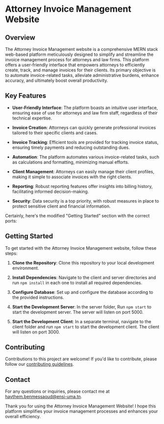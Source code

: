 # Attorney Invoice Management Website

## Overview

The Attorney Invoice Management website is a comprehensive MERN stack web-based platform meticulously designed to simplify and streamline the invoice management process for attorneys and law firms. This platform offers a user-friendly interface that empowers attorneys to efficiently create, track, and manage invoices for their clients. Its primary objective is to automate invoice-related tasks, alleviate administrative burdens, enhance accuracy, and ultimately boost overall productivity.

## Key Features

- **User-Friendly Interface**: The platform boasts an intuitive user interface, ensuring ease of use for attorneys and law firm staff, regardless of their technical expertise.

- **Invoice Creation**: Attorneys can quickly generate professional invoices tailored to their specific clients and cases.

- **Invoice Tracking**: Efficient tools are provided for tracking invoice status, ensuring timely payments and reducing outstanding dues.

- **Automation**: The platform automates various invoice-related tasks, such as calculations and formatting, minimizing manual efforts.

- **Client Management**: Attorneys can easily manage their client profiles, making it simple to associate invoices with the right clients.

- **Reporting**: Robust reporting features offer insights into billing history, facilitating informed decision-making.

- **Security**: Data security is a top priority, with robust measures in place to protect sensitive client and financial information.

Certainly, here's the modified "Getting Started" section with the correct ports:

## Getting Started

To get started with the Attorney Invoice Management website, follow these steps:

1. **Clone the Repository**: Clone this repository to your local development environment.

2. **Install Dependencies**: Navigate to the client and server directories and run `npm install` in each one to install all required dependencies.

3. **Configure Database**: Set up and configure the database according to the provided instructions.

4. **Start the Development Server**: In the server folder, Run `npm start` to start the development server. The server will listen on port 5000.

5. **Start the Development Client**: In a separate terminal, navigate to the client folder and run `npm start` to start the development client. The client will listen on port 3000.

## Contributing

Contributions to this project are welcome! If you'd like to contribute, please follow our [contributing guidelines](CONTRIBUTING.md).

## Contact

For any questions or inquiries, please contact me at [haythem.benmessaoud@ensi-uma.tn](mailto:haythem.benmessaoud@ensi-uma.tn).

Thank you for using the Attorney Invoice Management Website! I hope this platform simplifies your invoice management processes and enhances your overall efficiency.
